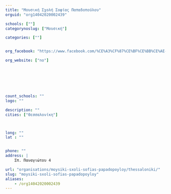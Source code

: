```yaml
---
title: "Μουσική Σχολή Σοφίας Παπαδοπούλου"
orguid: "org14042020002439"

schools: [""]
categorynoslug: ["Μουσική"]

categories: [""]


org_facebook: "https://www.facebook.com/%CE%A3%CF%87%CE%BF%CE%BB%CE%AE-%CE%9C%CE%BF%CF%85%CF%83%CE%B9%CE%BA%CE%AE%CF%82-%CE%A3%CE%BF%CF%86%CE%AF%CE%B1%CF%82-%CE%A0%CE%B1%CF%80%CE%B1%CE%B4%CE%BF%CF%80%CE%BF%CF%8D%CE%BB%CE%BF%CF%85-132768277412933/"

org_website: ["no"]







count_schools: ""
logo: ""

description: ""
cities: ["Θεσσαλονίκη"]



long: ""
lat : ""


phone: ""
address: |
    Σπ. Παναγιώτου 4

url: "organisations/moysiki-sxoli-sofias-papadopoyloy/thessaloniki/"
slug: "moysiki-sxoli-sofias-papadopoyloy"
aliases:
    - /org14042020002439
---
```



